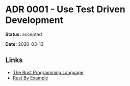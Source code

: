 # ADR 0001 - Use Test Driven Development

**Status:** accepted

**Date:** 2020-03-13

## Links

* [The Rust Programming Language](https://doc.rust-lang.org/book/ch11-00-testing.html)
* [Rust By Example](https://doc.rust-lang.org/rust-by-example/testing.html)